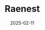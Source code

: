 ---  
layout: startup_page  
title: "Raenest"  
id: "raenest.com"  
permalink: "/raenestraenest.com02112025/"  
website: "https://www.raenest.com/"  
funding_round: "Series A"  
funding_amount: "$11M"  
investors: "QED Investors, Norrsken22, Ventures Platform, P1 Ventures, Seedstars"  
about: "Raenest provides virtual USD, GBP, and EUR accounts for freelancers and businesses to receive payments, manage multi-currency wallets, and convert currencies, along with virtual and physical debit cards. It aims to streamline international remittances, facilitating cross-border transactions for African users and businesses."  
markets: "Fintech, Financial Services"  
hq: "Lagos, Nigeria"  
founded_year: "2022"  
linkedin: "https://www.linkedin.com/company/raenest"  
twitter: "https://twitter.com/RaenestHQ"  
instagram: ""  
facebook: ""  
crunchbase: "https://www.crunchbase.com/organization/raenest"  
pitchbook: "https://pitchbook.com/profiles/company/498129-49"  

date_display: "11-Feb-2025"  
date: "2025-02-11"

# SEO Optimization  
meta_title: "Raenest - Series A Funding ($11M)"  
meta_description: "Raenest, Raenest provides virtual USD, GBP, and EUR accounts for freelancers and businesses to receive payments, manage multi-currency wallets, and convert cur..."  
meta_keywords: "Raenest, Fintech, Financial Services, Series A funding"  
canonical_url: "https://startup.projectstartups.com/raenestraenest.com02112025/"  
---